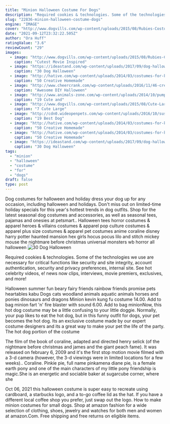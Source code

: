 ```yaml
---
title: "Minion Halloween Costume For Dogs"
description: "Required cookies & technologies. Some of the technologies we use are necessary for critical functions like security and site integrity, account authentication, security and privacy preferences, internal site"
slug: "22836-minion-halloween-costume-dogs"
engine: "IMAGE"
cover: "http://www.dogvills.com/wp-content/uploads/2015/08/Rubies-Costume-DC-Heroes-and-Villains-Collection-Pet-Costume-movie-inspired-halloween-dog-costume-582x1025.jpg"
date: "2021-09-12T23:32:22.505Z"
author: "Ora Huff"
ratingValue: "3.6"
reviewCount: "29"
images:
  - image: "http://www.dogvills.com/wp-content/uploads/2015/08/Rubies-Costume-DC-Heroes-and-Villains-Collection-Pet-Costume-movie-inspired-halloween-dog-costume-582x1025.jpg"
    caption: "Cutest Movie Inspired"
  - image: "https://ideastand.com/wp-content/uploads/2017/09/dog-halloween-costumes/18-dog-halloween-costume-diy-ideas.jpg"
    caption: "30 Dog Halloween"
  - image: "http://hative.com/wp-content/uploads/2014/03/costumes-for-kids/21-homemade-monster-costume-kid.jpg"
    caption: "50 Creative Homemade"
  - image: "http://www.cheercrank.com/wp-content/uploads/2016/11/46-creative-homemade-halloween-costume.jpg"
    caption: "Awesome DIY Halloween"
  - image: "http://www.animals-zone.com/wp-content/uploads/2014/10/pumpkin-cape-pet-costume.jpg"
    caption: "19 Cute and"
  - image: "http://www.dogvills.com/wp-content/uploads/2015/08/Cute-Large-Dog-Costumes-For-Girl-Dogs-fb.jpg"
    caption: "7 Cute Large"
  - image: "http://cdn0.wideopenpets.com/wp-content/uploads/2016/10/sushi.jpg"
    caption: "19 Best Dog"
  - image: "http://hative.com/wp-content/uploads/2014/03/costumes-for-kids/40-wood-grain-dress.jpg"
    caption: "50 Creative Homemade"
  - image: "http://hative.com/wp-content/uploads/2014/03/costumes-for-kids/34-fluffy-white-cloud-costume.jpg"
    caption: "50 Creative Homemade"
  - image: "https://ideastand.com/wp-content/uploads/2017/09/dog-halloween-costumes/5-dog-halloween-costume-diy-ideas.jpg"
    caption: "30 Dog Halloween"
tags:
  - "minion"
  - "halloween"
  - "costume"
  - "for"
  - "dogs"
draft: false
type: post
---
```


Dog costumes for halloween and holiday dress your dog up for any occasion, including halloween and holidays. Don't miss out on limited-time holiday specials for this year's hottest trends in dog outfits. Shop for the latest seasonal dog costumes and accessories, as well as seasonal tees, pajamas and onesies at petsmart.. Halloween tees horror costumes & apparel heroes & villains costumes & apparel pop culture costumes & apparel plus size costumes & apparel pet costumes anime coraline disney harry potter haunted mansion hex girls hocus pocus lilo and stitch mickey mouse the nightmare before christmas universal monsters wb horror all halloween
![30 Dog Halloween](https://ideastand.com/wp-content/uploads/2017/09/dog-halloween-costumes/18-dog-halloween-costume-diy-ideas.jpg "30 Dog Halloween")

Required cookies &amp; technologies. Some of the technologies we use are necessary for critical functions like security and site integrity, account authentication, security and privacy preferences, internal site. See hot celebrity videos, e! news now clips, interviews, movie premiers, exclusives, and more!
<!--inArticleAds-->

<!--galleryOne-->

Halloween summer fun beary fairy friends rainbow friends promise pets heartables kabu  Dogs cats woodland animals aquatic animals horses and ponies dinosaurs and dragons Minion kevin kung fu costume 14.00. Add to bag minion fart 'n' fire blaster with sound 6.00. Add to bag minionNow, this hot dog costume may be a little confusing to your little doggie. Normally, your pup likes to eat the hot dog, but in this funny outfit for dogs, your pet becomes the hot dog. Its an exclusive costume made by our expert costume designers and its a great way to make your pet the life of the party. The hot dog portion of the costume
<!--inArticleAds-->

<!--galleryTwo-->

The film of the book of coraline, adapted and directed henry selick (of the nightmare before christmas and james and the giant peach fame). It was released on february 6, 2009 and it's the first stop motion movie filmed with a 3-d camera (however, the 3-d viewings were in limited locations for a few weeks).. Coraline. Pinkie pie, full name pinkamena diane pie, is a female earth pony and one of the main characters of my little pony friendship is magic.She is an energetic and sociable baker at sugarcube corner, where she
<!--galleryThree-->

Oct 06, 2021 this halloween costume is super easy to recreate using cardboard, a starbucks logo, and a to-go coffee lid as the hat. If you have a different local coffee shop you prefer, just swap out the logo.  How to make minion costumes for small dogs. Shop at amazon fashion for a wide selection of clothing, shoes, jewelry and watches for both men and women at amazon.Com. Free shipping and free returns on eligible items.